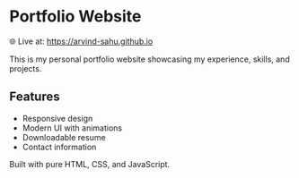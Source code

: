 # Portfolio Website

🌐 Live at: https://arvind-sahu.github.io

This is my personal portfolio website showcasing my experience, skills, and projects.

## Features
- Responsive design
- Modern UI with animations
- Downloadable resume
- Contact information

Built with pure HTML, CSS, and JavaScript.
